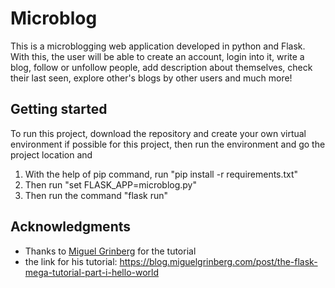 # Microblog

This is a microblogging web application developed in python and Flask. With this, the user will be able to create an account, login into it, write a blog, follow or unfollow people, add description about themselves, check their last seen, explore other's blogs by other users and much more!

## Getting started

To run this project, download the repository and create your own virtual environment if possible for this project, then run the environment and go the project location and 
1. With the help of pip command, run "pip install -r requirements.txt"
2. Then run "set FLASK_APP=microblog.py"
3. Then run the command "flask run"

## Acknowledgments

* Thanks to [Miguel Grinberg](https://github.com/miguelgrinberg/microblog/tree/v0.1) for the tutorial
* the link for his tutorial:  https://blog.miguelgrinberg.com/post/the-flask-mega-tutorial-part-i-hello-world

